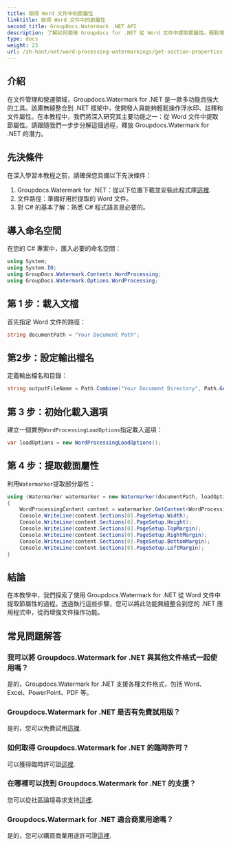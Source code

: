 ```yaml
---
title: 取得 Word 文件中的節屬性
linktitle: 取得 Word 文件中的節屬性
second_title: GroupDocs.Watermark .NET API
description: 了解如何使用 Groupdocs for .NET 從 Word 文件中提取節屬性。輕鬆增強您的文件處理能力。
type: docs
weight: 23
url: /zh-hant/net/word-processing-watermarkings/get-section-properties-word-docs/
---
```

## 介紹
在文件管理和營運領域，Groupdocs.Watermark for .NET 是一款多功能且強大的工具。該庫無縫整合到 .NET 框架中，使開發人員能夠輕鬆操作浮水印、註釋和文件屬性。在本教程中，我們將深入研究其主要功能之一：從 Word 文件中提取節屬性。請跟隨我們一步步分解這個過程，釋放 Groupdocs.Watermark for .NET 的潛力。
## 先決條件
在深入學習本教程之前，請確保您具備以下先決條件：
1.  Groupdocs.Watermark for .NET：從以下位置下載並安裝此程式庫[這裡](https://releases.groupdocs.com/Watermark/net/).
2. 文件路徑：準備好用於提取的 Word 文件。
3. 對 C# 的基本了解：熟悉 C# 程式語言是必要的。

## 導入命名空間
在您的 C# 專案中，匯入必要的命名空間：
```csharp
using System;
using System.IO;
using GroupDocs.Watermark.Contents.WordProcessing;
using GroupDocs.Watermark.Options.WordProcessing;
```
## 第 1 步：載入文檔
首先指定 Word 文件的路徑：
```csharp
string documentPath = "Your Document Path";
```
## 第2步：設定輸出檔名
定義輸出檔名和目錄：
```csharp
string outputFileName = Path.Combine("Your Document Directory", Path.GetFileName(documentPath));
```
## 第 3 步：初始化載入選項
建立一個實例`WordProcessingLoadOptions`指定載入選項：
```csharp
var loadOptions = new WordProcessingLoadOptions();
```
## 第 4 步：提取截面屬性
利用`Watermarker`提取部分屬性：
```csharp
using (Watermarker watermarker = new Watermarker(documentPath, loadOptions))
{
    WordProcessingContent content = watermarker.GetContent<WordProcessingContent>();
    Console.WriteLine(content.Sections[0].PageSetup.Width);
    Console.WriteLine(content.Sections[0].PageSetup.Height);
    Console.WriteLine(content.Sections[0].PageSetup.TopMargin);
    Console.WriteLine(content.Sections[0].PageSetup.RightMargin);
    Console.WriteLine(content.Sections[0].PageSetup.BottomMargin);
    Console.WriteLine(content.Sections[0].PageSetup.LeftMargin);
}
```

## 結論
在本教學中，我們探索了使用 Groupdocs.Watermark for .NET 從 Word 文件中提取節屬性的過程。透過執行這些步驟，您可以將此功能無縫整合到您的 .NET 應用程式中，從而增強文件操作功能。
## 常見問題解答
### 我可以將 Groupdocs.Watermark for .NET 與其他文件格式一起使用嗎？
是的，Groupdocs.Watermark for .NET 支援各種文件格式，包括 Word、Excel、PowerPoint、PDF 等。
### Groupdocs.Watermark for .NET 是否有免費試用版？
是的，您可以免費試用[這裡](https://releases.groupdocs.com/).
### 如何取得 Groupdocs.Watermark for .NET 的臨時許可？
可以獲得臨時許可證[這裡](https://purchase.groupdocs.com/temporary-license/).
### 在哪裡可以找到 Groupdocs.Watermark for .NET 的支援？
您可以從社區論壇尋求支持[這裡](https://forum.groupdocs.com/c/watermark/19).
### Groupdocs.Watermark for .NET 適合商業用途嗎？
是的，您可以購買商業用途許可證[這裡](https://purchase.groupdocs.com/buy).